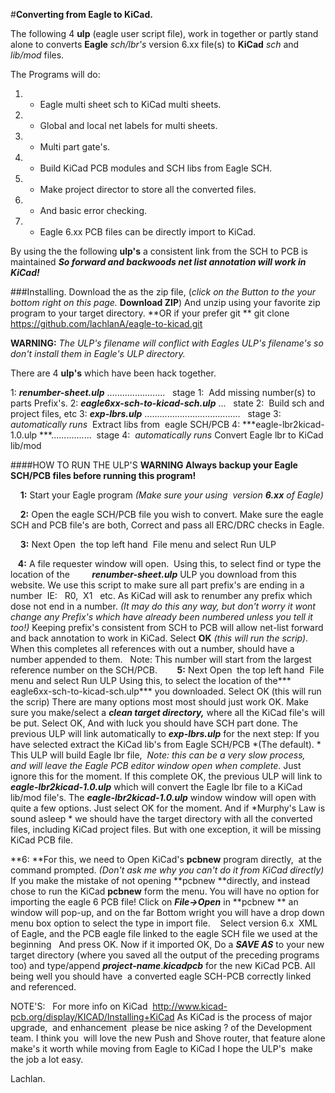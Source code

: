 #**Converting from Eagle to KiCad.**

The following 4 **ulp** (eagle user script file),  work in together or partly stand alone to
converts **Eagle**  *sch/lbr's* version 6.xx file(s) to **KiCad** *sch* and *lib/mod* files.

The Programs will do:
1. - Eagle multi sheet sch to KiCad  multi sheets.
2. - Global and local net labels for multi sheets.
3. - Multi part gate's.
4. - Build KiCad PCB modules and SCH libs from Eagle SCH.
5. - Make project director to store all the converted files.
6. - And basic error checking.
7. - Eagle 6.xx PCB files can be directly import to KiCad.

By using the  the following **ulp's**  a consistent link from the SCH to PCB is maintained
***So forward and backwoods net list annotation will work in KiCad!***

###Installing.
Download the as the zip file, (*click on the Button to the your bottom right on this page.* **Download ZIP**)
And unzip using your favorite zip program to your target directory.
**OR if your prefer git **
git clone https://github.com/lachlanA/eagle-to-kicad.git 

**WARNING:** *The ULP's filename will conflict with Eagles ULP's filename's so don't install them in Eagle's
ULP directory.*

There are 4 **ulp's** which have been hack together. 

1: ***renumber-sheet.ulp*** .......................   stage 1:  Add missing number(s) to parts Prefix's. 
2: ***eagle6xx-sch-to-kicad-sch.ulp*** ...   state 2:  Build sch and project files, etc 
3: ***exp-lbrs.ulp*** ......................................   stage 3: *automatically runs*  Extract libs from  eagle SCH/PCB
4: ***eagle-lbr2kicad-1.0.ulp ***................  stage 4:  *automatically runs* Convert Eagle lbr to KiCad lib/mod
 
####HOW TO RUN THE ULP'S 
 **WARNING Always backup your Eagle SCH/PCB files before running this program!**

    **1:** Start your Eagle program *(Make sure your using  version **6.xx** of Eagle)*

    **2:** Open the eagle SCH/PCB  file you wish to convert.
        Make sure the eagle SCH and PCB file's are both, Correct and pass all ERC/DRC checks in Eagle. 

    **3:** Next Open  the top left hand  File menu and select  Run ULP 
        
   **4:** A file requester window will open.  Using this, to select find or type the location of the 
        ***renumber-sheet.ulp*** ULP you download from this website.
We use this script to make sure all part prefix's are ending in a number  IE:   R0,  X1   etc.
As KiCad will ask to renumber any prefix which dose not end in a number.
*(It may do this any way, but don't worry it wont change any Prefix's which have already
 been numbered unless you tell it too!)*  Keeping prefix's consistent from SCH to PCB
will allow net-list forward and back annotation to work in KiCad.
Select **OK** *(this will run the scrip)*.  When this completes all references with out a number, should have 
a number appended to them.   Note: This number will start from the largest reference number on the SCH/PCB. 
        
**5:** Next Open  the top left hand  File menu and select Run ULP 
Using this, to select the location of the*** eagle6xx-sch-to-kicad-sch.ulp*** you downloaded. 
Select OK (this will run the scrip) There are many options most most should just work OK. 
Make sure you make/select a ***clean target directory,*** where all the KiCad file's will be put. 
Select OK, And with luck you should have SCH part done.
The previous ULP will link automatically to ***exp-lbrs.ulp*** for the  next step: 
If you have selected extract the KiCad lib's from Eagle SCH/PCB *(The default). *
This  ULP will build  Eagle lbr file,  *Note: this can be a very slow process,  and will 
leave the Eagle PCB editor window open when complete*. Just ignore this for the moment. 
If this complete OK, the previous ULP will link to ***eagle-lbr2kicad-1.0.ulp*** which will convert the Eagle lbr file
to a KiCad lib/mod file's.  The ***eagle-lbr2kicad-1.0.ulp*** window window will open with quite a few options.
Just select OK for the moment.  And if *Murphy's Law  is sound asleep * we should have the target directory with
all the converted files, including KiCad project files.   But with one exception, it will be missing KiCad PCB file.

**6: **For this, we need to Open KiCad's **pcbnew** program directly,  at the command prompted.
 *(Don't ask me why you can't do it from KiCad directly)*   If you make the mistake of not opening **pcbnew **directly,
 and instead chose to run the KiCad **pcbnew** form the menu.  You will have no option for importing the eagle 6 PCB file!
Click on ***File->Open*** in **pcbnew ** an window will pop-up, and on the far Bottom wright you will have a
drop down menu box option to select the type in import file.    Select version 6.x  XML  of Eagle, and the PCB eagle
file linked to the eagle SCH file we used at the beginning   And press OK.    Now if it imported OK,
Do a ***SAVE AS*** to your new target directory (where you saved all the output of the preceding programs too) 
and type/append   ***project-name***.***kicadpcb*** for the new KiCad PCB.
All being well you should have  a converted eagle SCH-PCB correctly linked and referenced. 

NOTE'S:   For more info on KiCad  http://www.kicad-pcb.org/display/KICAD/Installing+KiCad
As KiCad is the process of major upgrade,  and enhancement  please be nice asking ?
of the Development team.  I think you  will love the new Push and Shove router,
that feature alone make's it worth while moving from Eagle to KiCad 
I hope the ULP's  make the job a lot easy. 

Lachlan. 


  



